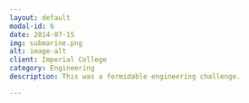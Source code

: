 ```yaml
---
layout: default
modal-id: 6
date: 2014-07-15
img: submarine.png
alt: image-alt
client: Imperial College
category: Engineering
description: This was a formidable engineering challenge.

---
```

